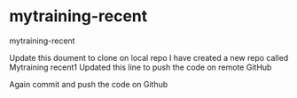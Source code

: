 # mytraining-recent
mytraining-recent

Update this doument to clone on local repo
I have created a new repo called Mytraining recent1
Updated this line   to push the code on remote GitHub

Again commit and push the code on Github
